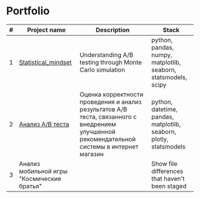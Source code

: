 # Portfolio

#|Project name| Description | Stack |
|---|---| --- | --- |
1| [Statistical_mindset](https://github.com/IliyaGribenko/Portfolio/tree/main/Statistical_mindset) | Understanding A/B testing through Monte Carlo simulation | python, pandas, numpy, matplotlib, seaborn, statsmodels, scipy |
2| [Анализ A/B теста](https://github.com/IliyaGribenko/Portfolio/blob/main/ab_test_recommendation_system/ab_test_recommendation_system.ipynb) | Оценка корректности проведения и анализ результатов A/B теста, связанного с внедрением улучшенной рекомендательной системы в интернет магазин | python, datetime, pandas, matplotlib, seaborn, plotly, statsmodels |
3| Анализ мобильной игры "Космические братья" |  | Show file differences that haven't been staged |
